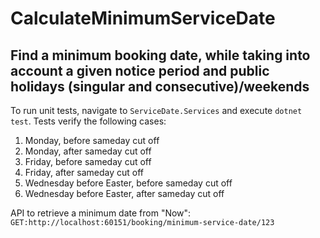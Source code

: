 # CalculateMinimumServiceDate
## Find a minimum booking date, while taking into account a given notice period and public holidays (singular and consecutive)/weekends

To run unit tests, navigate to `ServiceDate.Services` and execute `dotnet test`.
Tests verify the following cases: 
1. Monday, before sameday cut off
1. Monday, after sameday cut off
1. Friday, before sameday cut off
1. Friday, after sameday cut off
1. Wednesday before Easter, before sameday cut off
1. Wednesday before Easter, after sameday cut off

API to retrieve a minimum date from "Now":
`GET:http://localhost:60151/booking/minimum-service-date/123`
